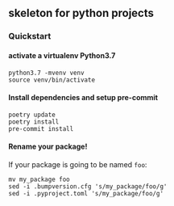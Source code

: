 ## skeleton for python projects

### Quickstart

#### activate a virtualenv Python3.7

```
python3.7 -mvenv venv
source venv/bin/activate
```

#### Install dependencies and setup pre-commit

```
poetry update
poetry install
pre-commit install
```

#### Rename your package!

If your package is going to be named `foo`:

```
mv my_package foo
sed -i .bumpversion.cfg 's/my_package/foo/g'
sed -i .pyproject.toml 's/my_package/foo/g'
```
